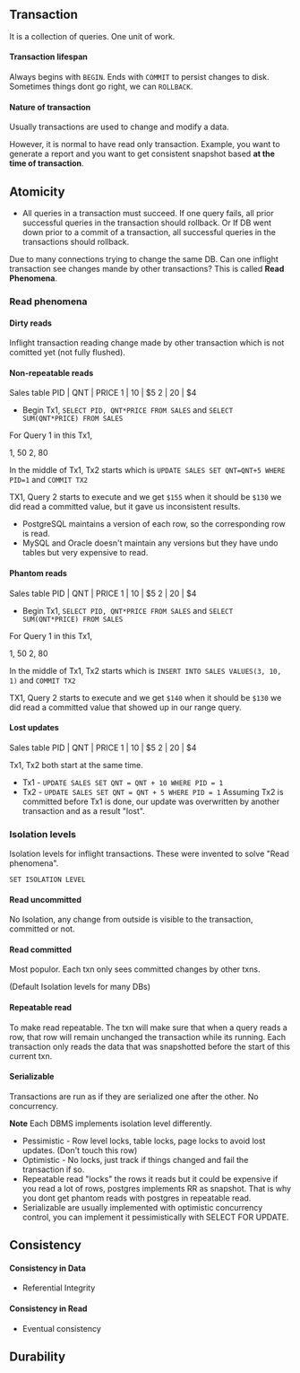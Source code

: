 ## Transaction

It is a collection of queries. One unit of work. 


#### Transaction lifespan

Always begins with `BEGIN`. Ends with `COMMIT` to persist changes to disk. Sometimes things dont go right, we can `ROLLBACK`.

#### Nature of transaction

Usually transactions are used to change and modify a data. 

However, it is normal to have read only transaction. Example, you want to generate a report and you want to get consistent snapshot based **at the time of transaction**.


## Atomicity

- All queries in a transaction must succeed. If one query fails, all prior successful queries in the transaction should rollback. Or If DB went down prior to a commit of a transaction, all successful queries in the transactions should rollback. 


 

Due to many connections trying to change the same DB. Can one inflight transaction see changes mande by other transactions? This is called **Read Phenomena**.


### Read phenomena

#### Dirty reads

Inflight transaction reading change made by other transaction which is not comitted yet (not fully flushed).

#### Non-repeatable reads

Sales table
PID | QNT | PRICE
1   | 10  | $5
2   | 20  | $4

- Begin Tx1, `SELECT PID, QNT*PRICE FROM SALES` and `SELECT SUM(QNT*PRICE) FROM SALES`

For Query 1 in this Tx1,

1, 50
2, 80

In the middle of Tx1, Tx2 starts which is `UPDATE SALES SET QNT=QNT+5 WHERE PID=1` and `COMMIT TX2`

TX1, Query 2 starts to execute and we get `$155` when it should be `$130` we did read a committed value, but it gave us inconsistent results.


- PostgreSQL maintains a version of each row, so the corresponding row is read.
- MySQL and Oracle doesn't maintain any versions but they have undo tables but very expensive to read.

#### Phantom reads


Sales table
PID | QNT | PRICE
1   | 10  | $5
2   | 20  | $4

- Begin Tx1, `SELECT PID, QNT*PRICE FROM SALES` and `SELECT SUM(QNT*PRICE) FROM SALES`

For Query 1 in this Tx1,

1, 50
2, 80

In the middle of Tx1, Tx2 starts which is `INSERT INTO SALES VALUES(3, 10, 1)` and `COMMIT TX2`

TX1, Query 2 starts to execute and we get `$140` when it should be `$130` we did read a committed value that showed up in our range query.


#### Lost updates

Sales table
PID | QNT | PRICE
1   | 10  | $5
2   | 20  | $4


Tx1, Tx2 both start at the same time.
- Tx1 - `UPDATE SALES SET QNT = QNT + 10 WHERE PID = 1`
- Tx2 - `UPDATE SALES SET QNT = QNT + 5 WHERE PID = 1` Assuming Tx2 is committed before Tx1 is done, our update was overwritten by another transaction and as a result "lost".

### Isolation levels

Isolation levels for inflight transactions. These were invented to solve "Read phenomena".

`SET ISOLATION LEVEL`

#### Read uncommitted

No Isolation, any change from outside is visible to the transaction, committed or not.

#### Read committed

Most populor. Each txn only sees committed changes by other txns.

(Default Isolation levels for many DBs)

#### Repeatable read

To make read repeatable. The txn will make sure that when a query reads a row, that row will remain unchanged the transaction while its running. Each transaction only reads the data that was snapshotted before the start of this current txn.


#### Serializable

Transactions are run as if they are serialized one after the other. No concurrency.

**Note** Each DBMS implements isolation level differently.




- Pessimistic - Row level locks, table locks, page locks to avoid lost updates. (Don't touch this row)
- Optimistic - No locks, just track if things changed and fail the transaction if so.
- Repeatable read "locks" the rows it reads but it could be expensive if you read a lot of rows, postgres implements RR as snapshot. That is why you dont get phantom reads with postgres in repeatable read.
- Serializable are usually implemented with optimistic concurrency control, you can implement it pessimistically with SELECT FOR UPDATE.


## Consistency

#### Consistency in Data

- Referential Integrity

#### Consistency in Read

- Eventual consistency


## Durability

